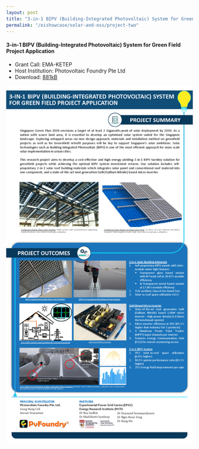 ```yaml
---
layout: post
title: "3-in-1 BIPV (Building-Integrated Photovoltaic) System for Green Field Project Application"
permalink: "/eishowcase/solar-and-ess/project-two"
---
```

#### 3-in-1 BIPV (Building-Integrated Photovoltaic) System for Green Field Project Application

* Grant Call: EMA-KETEP
* Host Institution: Photovoltaic Foundry Pte Ltd
* Download: [881kB](/files/showcase/solar_ess_02.pdf)

![3-in-1 BIPV (Building-Integrated Photovoltaic) System for Green Field Project Application](/images/showcase/solar_ess_02.png)
